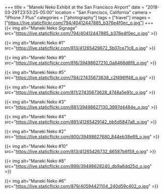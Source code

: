 +++
title = "Maneki Neko Exhibit at the San Francisco Airport"
date = "2018-03-29T23:53:25-05:00"
location = "San Francisco, California"
camera = "iPhone 7 Plus"
categories = ["photography"]
tags = ["travel"]
images = ["https://live.staticflickr.com/794/40412447885_b376e4f0ec_o.jpg"]
+++
{{< img alt="Maneki Neko Signage" src="https://live.staticflickr.com/794/40412447885_b376e4f0ec_o.jpg" >}}
<!--more-->

{{< img alt="Maneki Neko #1" src="https://live.staticflickr.com/813/41265429672_5b07ce71c8_o.jpg" >}}

{{< img alt="Maneki Neko #9" src="https://live.staticflickr.com/816/39498627210_0a8466d8f9_o.jpg" >}}

{{< img alt="Maneki Neko #5" src="https://live.staticflickr.com/784/27435673638_c2f496ff48_o.jpg" >}}

{{< img alt="Maneki Neko #7" src="https://live.staticflickr.com/811/27435673628_4748a5e91c_o.jpg" >}}

{{< img alt="Maneki Neko #3" src="https://live.staticflickr.com/881/39498627130_3997d4484e_o.jpg" >}}

{{< img alt="Maneki Neko #4" src="https://live.staticflickr.com/891/41265429142_bb5d5847a8_o.jpg" >}}

{{< img alt="Maneki Neko #2" src="https://live.staticflickr.com/800/39498627680_844eb38e69_o.jpg" >}}

{{< img alt="Maneki Neko #10" src="https://live.staticflickr.com/813/41265426732_66587b6f59_o.jpg" >}}

{{< img alt="Maneki Neko #8" src="https://live.staticflickr.com/899/39498628240_db9a6dd25d_o.jpg" >}}

{{< img alt="Maneki Neko #6" src="https://live.staticflickr.com/879/40594421104_240d59c402_o.jpg" >}}

